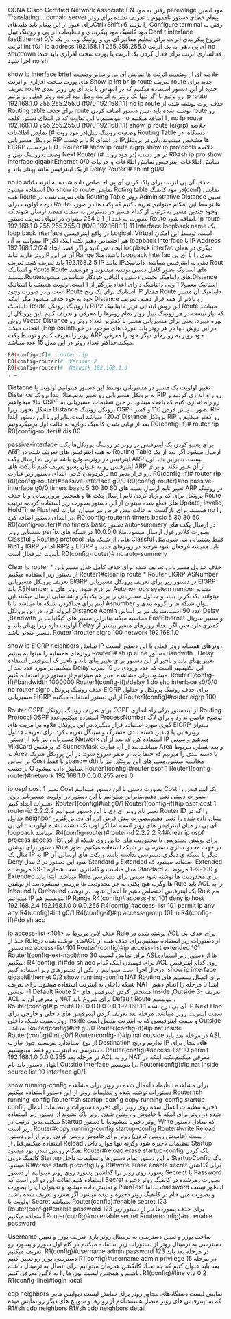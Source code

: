 
CCNA
Cisco Certified Network Associate
EN
رفتن به مود perevilage
مود ادمین
Translating ...domain server
پیغام خطای دستور نامفهوم یا تعریف نشده برای روتر
برای عبور از این پیغام باید کلیدهایCtrl+Shift+6  را بزنیم
Configure terminal
رفتن به مود کانفیگ
مود پیکربندی و تنظیمات آی پی و روتینگ تیبل
Conf t
interface fastEthernet 0/0
شروع پیکربندی اترنت
برای تنظیم مقادیر آی پی و روتینگ و... در یک اترنت
int f0/1
ip address 192.168.1.1 255.255.255.0
آی پی دهی به یک اترنت
no shutdown
فعالسازی اترنت
برای فعال کردن یک اترنت یا پورت سخت افزاری باید حتما اجرا شود
no sh

show ip interface brief
خلاصه ای از وضعیت اترنت ها
نمایش آی پی و سایر وضعیت های پورت سخت افزاری و اترنت
Show ip int br
Ip route
تعریف route جدید
برای تعریف route جدید از این دستور استفاده میکنیم که در انتهاش یا باید آی پی روتر بعدی رو بزنیم یا اگر تنها یک روتر به اترنت وصل بود اترنت روتر فعلی رو بزنیم
Ip route 192.168.1.0 255.255.255.0 (f0/0 192.168.1.1)
no Ip route
حذف روت نوشته شده از Routing table
برای حذف route  نوشته شده باید عینن دستور اضافه کردن route رو بنویسیم با این تفاوت که در ابتدای دستور کلمه no را اضافه میکنیم
no Ip route 192.168.1.0 255.255.255.0 (f0/0 192.168.1.1)
show ip route (eigrp)
خلاصه وضعیت روتینگ تیبل(در مود روت #)
نمایش اطلاعات Routing Table دستگاه. در پروتکل مسیریابی RIP  با برچسب R  در ابتدای IPها مشخص میشوند.ولی در پروتکل EIGRP  با برچسب D .
Router1# show ip route eigrp
show ip protocols
خلاصه وضعیت روتینگ تیبل  و Next Router  در هر دست (در مود روت #)
R0#sh ip pro
show interface gigabitEthernet 0/0
نمایش اطلاعات اینترفیس
نمایش اطلاعات و جزئیات از یک اینترفیس مانند پهنای باند و Delay 
Router1# sh int g0/0

no ip add
حذف آی پی اترنت
برای پاک کردن آی پی اختصاص داده شدده به اترنت استفاده میشود
Do show ip route
نمایش Roting table در مود کانفیگ(conf)
نمایش همه Route های تعریف شده در Routing Table روتر
Administrative Distance
تعیین درجه اولویت برای Routeها
توسط این امکام میتوانیم تعریف کنیم که پکت ها در صورت وجود چندین مسیر به ترتیب از کدام مسیر در دسترس به سمت مقصد ارسال شوند.که بصورت یه عدد از 1 تا 254 میتوان در انتهای تعریف دستور Route اضافه شود.
Ip route 192.168.1.0 255.255.255.0 (f0/0 192.168.1.1)  11
Interface loopback name
یک loop back interface در واقع اینترفیسی Logical، Virtual است.
توسط این امکان میتوانیم به آن IP هم اختصاص دهیم.نکته اینکه اگر loopback interface  با IP Address 192.168.1.2/24 ایجاد می کنید و اگر قصد ایجاد loopback interfac دیگری در همان روتر دارید نبایدIP  آن در این Range باشد. مثلا loopback interfac بعدی را با آی پی 192.168.2.5 باید تعریف کنید.
تعریف IP مانند IPدهی به اینترفیس میباشد.
داینامیک Rout و استاتیک Route
Route های استاتیک بطور کامل دستی نوشته میشوند و هوشمند نیستند.Routeهای داینامیک بخشی دستی و الباقی خودکار شناسایی میشوند.Distance استاتیک معمولا 1 ولی داینامیک دارای اعداد بزرگتر از 1 است.اولویت همیشه با استاتیک است و در صورت وجود Route استاتیک برای یک رنج IP مقدار Route داینامیک آن مسیر خود به خود حذف میشود.مگر اینکه Distance  رو بالاتر از همه قرار دهیم.
تعریف داینامیک Route با روتینگ پروتکل RIP2
این روش ابتدایی ترین داینامیک Route میباشد که نیاز نیست در هر روتینگ تیبل روتر تمام روترها را معرفی و تعریف کنیم.
این پروتکل از روش Vector Distance بهره میبرد، یعنی برای مسیریابی مسیر با کمترین تعداد روتر رو انتخاب میکند.(Hop count)در این روش تنها در هر روتر باید نتورک های موجود در خود روتر را تعریف کنیم و توسط پکت ARP خود روتر به روترهای دیگر خود را معرفی میکند.حداکثر تعداد روتر در این مدل 15 عدد میباشد.
  ```bash
R0(config-if)#  router rip 
R0(config-router)#  Version 2
R0(config-router)#  Network 192.168.1.0
, …
  ```
Distacne
تغییر اولویت یک مسیر در مسیریابی 
توسط این دستور میتوانیم اولویت یا Distance  یه پروتکل مسیریابی رو تغییر بدیم.مثلا ابتدا پروتک RIP رو راه اندازی کردیم و حالا میخواهیم OSPF رو راه اندازی کنیم که باعث میشود در حین تنظیمات مسیریابی به مشکل بخورد زیرا Distance پروتکل روتینگ OSPF بصورت پیش فرض 110  و کمتر RIP  که120 میباشد است.بنابراین با این دستور ابتدا Distance  پروتکل RIP رو کمتر میکنیم و بعد از نهایی شدن کانفیگ دوباره به حالت اول برمیگردونیم
R0(config-if)#  router rip 
R0(config-router)#  dis 80

passive-interface
برای پسیو کردن یک اینترفیس در روتر
در روتینگ پروتکل‌ها پکت ARP به همه اینترفیس های تعریف شده در Routing Table ارسال میشود اگر بعد از یک ایترفیس در روتر،سوئیچ باشد نیازی به ارسال پکت ARP نیست. بنابراین باید اون اینترفیس رو به عنوان پسیو تعریف کنیم تا پکت های ARP از آن عبور نکند. و برای برگردوندن کافی ابتدای دستور زیر عبارت no رو قرار بدیم.
R0(config-if)#  router rip 
R0(config-router)#passive-interface g0/0
R0(config-router)#no passive-interface g0/0
timers basic 5 30 30 60
تغییر تایم ارسال بسته های ARP در روتینگ پروتکل
برای کم و زیاد کردن تایم ارسال پکت ها و همچنین بروزرسانی و یا حذف Route های قطع شده میتوان از این دستور بصورت زیر استفاده کرد.به ترتیب
 Update, Invalid, HoldTime,Flushed هستند.
برای بازگشت به حالت پیش فرض نیز میتوان عبارت no را در ابتدای دستور اضافه کرد.
R0(config-router)# timers basic 5 30 30 60
R0(config-router)# no timers basic
دستور auto-summery
در ارسال پکت های شنسایی روتر perfix بصورت کلاس فول ارسال میشود.مثلا 10.0.0.0
در شبکه های Classful و Routing protocol هایی از شبکه های Classful فقط پشتیبانی می شود.مثل Rip1 و IGRP اما در RIP2  و EIGRP باید همیشه غرفعال شود.هرچند در روترهای جدید و آپدیت غیرفعال است.
R0(config-router)# no auto-summery

Clear ip router *
حذف جداول مسیریابی تعریف شده 
برای حذف کامل جدل مسیریابی از دستور زیر استفاده میکنیم
Router1#clear ip route *
Router EIGRP ASNumber
تعریف پروتکل مسیریابی EIGRP
در دستور زیر برای تعریف پروتکل مسیریابی EIGRP باید ASNumber نیز درج شود. روتر های با Autonomous system number  مشابه میتوانند یکدیگر را ببیند و جداول مسیریابی را برای یکدیگر و شناسایی ارسال میکنند.این آیتم برای جداکردن شبکه ها میباشد تا با Asnumber  بتوان شبکه ها را گروه بندی و ایزوله کرد.
در این پروتکل Distance Admin عدد 90 است.متریک نیز بر اساس Delay ,Bandwith محاسبه میکند.بنابراین مسیر های گیگابایت بر FastEthernet  و مسیر سریال اولویت دارد زیرا پهنای باند و Delay کمتری دارد حتی اگر تعداد روترهای مسیر بیشتر از مسیر کندتر باشد.
Router1#router eigrp 100
network 192.168.1.0

show ip EIGRP neighbors
نمایش  IP روترهای همسایه روتر فعلی
با این دستور لیست روترهای همسایه را میتوانیم ببینیم
Router1# sh ip ei ne
دستور Bandwith , Delay
تغییر پهنای باند و تاخیر
از این دستور برای تغییر پنای باند و تاخیر ک اینترفیس استفاده میکنیم.در مورد عدد بعد از Delay این نکتهمهم ااست که عدد ورودی در 10 ضرب میشود.برای مشاهده تغییر هم میتوانیم از دستور زیر استفاده کنیم.
Router1(config-if)#bandwidth 1000000
Router1(config-if)#delay 1
do sho interface s0/0/0
no router eigrp <ASN>
حذف روتینگ پروتکل EIGRP
برای حذف روتینگ پروتکل و جداول مسیریابی EIGRP  از این دستور استفاده میکنیم
Router1(config)#router eigrp 100

Router OSPF <ProcessNumber>
برای تعریف روتینگ پروتکل OSPF
از ایندستور برای راه اندازی Routing Protocol OSPF استفاده میکنیم.عدد ProcessNumber توضیح خاصی ندارد و برای لاگ گیری مورد استفاده قرار میگیرد.در این پروتکل علاوه برا مزیت های EIGRP میتوان روترهایی یا چندین دسته بندی مشترک و سینگل تعریف کرد.برای تعریف جداول مسیریابی نیز باید از دستور Network  استفاده کرد که بعد از آن IP میدهیم و سپس VildCard که برعکس SubnetMask میباشد.بعد از آن عبارت Area  و بعد شماره مربوط به Area یا دسته بندی را میزنیم که حتما باید از صفر شروع شود.
در این پروتکل متریک بر اساس Cost و یا فقطbandwidth  محاسبه میشود.مسیرهای این پروتکل نیز با برچشب O نمایش داده میشود.
Router1(config)#router ospf 1
Router1(config-router)#network 192.168.1.0 0.0.0.255 area 0


ip ospf cost 1
تغییر Cost بصورت دستی
با این دستور میتوانیم Cost یک اینترفیس را بصورت دستی تغییر دهیم.بنابراین میتوانیم با این دستور در اولویت مسیریابی روتر تغییرات ایجاد کنیم.
Router1(config)#int g0/1
Router1(config-if)#ip ospf cost 1
router-id 2.2.2.2
تغییر نام روتر آی دی
با این دستور میتوانیم Router ID را که در جداول neighbor نشان داده شده را تغییر دهیم.بصورت پیش فرض این آی دی بزرگترین آی پی در میان اینترفیس های روتر است.اما اگر لوپ بک داشته باشیم اولویت با آی پی loopback میباشد.
R4(config-router)#router-id 2.2.2.2
R4#clear ip ospf process
access-list
برای نوشتن دسترسی یا محدودیت های خاص روی شبکه
از این دستور برای نوشتن Rule در جهت محدودسازی دسترسی در شبکه استفاده میکنیم.بطور مثال یک IP به IP دیگر یا شبکه ی دیگری دسترسی نداشته باشد و پکت های ارسالی آن Deny شود.این دستور در 2 مدل Standard و Extended استفاده میشود که Extended مدل مناسب و کاملتری است.شماره 1-99 مربوط به Standard و 100-199 مربوط به Extended  میباشد.
ابتدا باید Rule برای محدودیت ها نوشته شود سپس برای دسترسی ها وگرنه هیچ پکتی به جز محدودیت ها بررسی نمیشود.بعد از نوشتن Rule باید ACL را به Inbound یا Outbound یک اینترفیس اختصاص دهیم تا اعمال شود.
در نوشت Rule هم میتوانیم IP بنویسیم هم IP Range
R4(config)#access-list 101 deny ip host 192.168.2.4 192.168.1.0 0.0.0.255 
R4(config)#access-list 101 permit ip any any
R4(config)#int g0/1
R4(config-if)#ip access-group 101 in
R4(config-if)#do sh acc

ip access-list <extended> <101> 
حذف لاین مربوط به Rule نوشته شده در ACL
برای حذف یک خط از Ruleهای نوشته شده درACL  از دستورات زیر استفاده میکنیم.برای حذف همه از دستور no access-list 101
Router1(config)#ip access-list extended 101
Router1(config-ext-nacl)#no 30
برای نمایش لیست ASLها از دستور زیر استفاده میکنیم:
R4(config-if)#do sh acc
برای فهمیدن اینکه کدام ACL روی کدام اینترفیس درحال اجرا است میتوانیم از یکی از دستورهای زیر استفاده کنیم:
show ip interface gigabitEthernet 0/2
show running-config
NAT Routing
برای اتصال سیستم های شبکه داخلی به اینترنت استفاده میشود.
برای تعریف NAT ابتدا 3 مرحله را انجام دهیم:
1-	نوشتن Default Route
2-	مشخص کردن اینترفیس های Inside ,Outside
3-	 تعریف ACL و معرفی آن به NAT
برای شروع باید Default Route بنویسیم .
Router(config)#ip route 0.0.0.0 0.0.0.0 192.168.1.1
آی پی درج شده IP Next Hop سمت اینترنت روتر میباشد.
مرحله بعد تعریف کردن اینترفیس های داخلی و خارجی برای روتر.سمت شبکه داخلی Inside و سمت اینترفیسی که به اینترنت متصل است Outside میباشد.
Router(config)#int g0/0
Router(config-if)#ip nat inside
Router(config)#int g0/1
Router(config-if)#ip nat outside 
در مرحله بعد باید ASL از نوع استاندارد بنویسیم چون نیاز به Destination نداریم و رنج IP های مجاز برای دسترسی به اینترنت رو فقط مینویسیم.
Router(config)#access-list 10 permit 192.168.1.0 0.0.0.255
در مرحله بعد ACL رو به NAT معرفی میکنیم.نکته اینکه در انتهای دستور باید نام Outside Interface را بنویسیم.
Router(config)#ip nat inside source list 10 interface g0/1

show running-config
برای مشاهده تنظیمات اعمال شده در روتر 
برای مشاهده دستورات نوشته شده و تنظیمات روتر از این دستور استفاده میکنیم
Router#sh running-config 
Router#sh startup-config 
copy running-config startup-config
ذخیره تنظیمات اعمال شده روی روتر
برای ذخیره دستورات و تنظیمات اعمال شده در روتر برای اینکه با خاموش و روشن شدن روتر پاک نشوند از دستور زیر استفاده میکنیم.بدین ترتیب در Startup روتر ذخیره میشود.یا با دستور Write  که معادل دستور زیر است.
Router#copy running-config startup-config 
Router#write
Reload
ریست (خاموش روشن کردن) روتر
برای خاموش روشن کردن روتر از این دستور استفاده میکنیم.قبل از Reload تنظیمات ذخیره شود وگرنه تنها موارد داخل Startup هنگام روشن شدن بود میشود.
Router#reload
erase startup-config
پاک کردن کانفیگ درون Startup
با این دستور تمام دستورها و تنظیمات داخل StartupConfig پاک میشود
R1#erase startup-config
و یا 
R1#write erase
enable secret <password>
برای گذاشتن پسورد روی روتر
برا گذاشتن پسورد روی روتر میتوانیم از دستور Secrect یا Password  استفاده کنیم.تفائت این دو این است که Secret  بصورت رمزشده در کانفیگ روتر ذخیره و نمایش داده میشود و نمیتوان آن را بصورت PlainText دید.اماpassword  اینطور نیست و بصورت متن خام در کانفیگ روتر ذخیره و دیده میشود.اگر همردو تعریف شده باشند اولویت با Secret  میباشد.
Router(config)#enable secret 123
Router(config)#enable password 123
برای حذف پسوردها نیز از دستور زیر استفاده میکنیم
Router(config)#no enable secret 
Router(config)#no enable password

Username
ساخت یوزر و تعیین دسترسی به ترمینال روتر
باری تعریف یوزر و تعیین دسترسی به ترمینال روتر از دستورات زیر استفاده میکنیم.در گام اول سوزر و پسورد رو تعریف میکنیم.
R1(config)#username admin password 123
در مرحله بعد باید دسترسی یوزر رو تعیین کنیم
R1(config)#username admin privilege 15
در مرحله بعد باید عنوان کنیم که چه تعداد کانکشن همزمان میتوانیم برای اتصال به ترمینال داشته باشیم و همچنین لیست یوزرها را به لاگین معرفی کنیم.
R1(config)#line vty 0 2
R1(config-line)#login local

cdp neighbors
نمایش لیست دستگاه‌های مجاور روتر
برای نمایش لیست دیوایس هایی که به اینترفیس های روتر متصل هستند،اعم از روترها و سوییچ های دیگر رو نمایش میده
R1#sh cdp neighbors 
R1#sh cdp neighbors detail 


